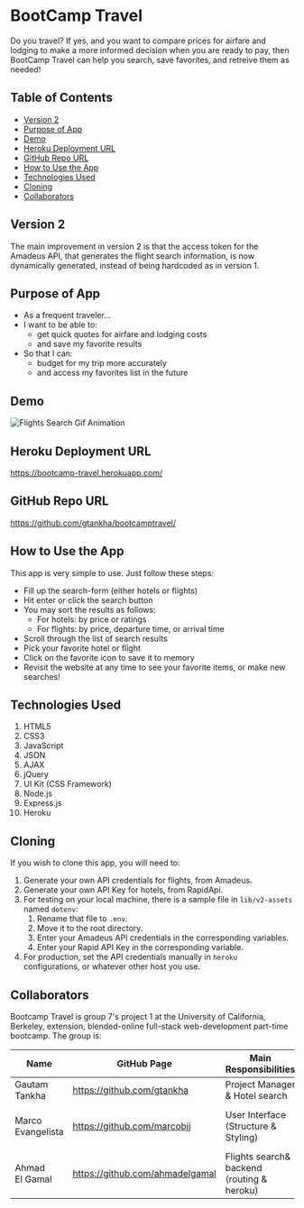 # BootCamp Travel

Do you travel? If yes, and you want to compare prices for airfare and lodging to make a more informed decision when you are ready to pay, then BootCamp Travel can help you search, save favorites, and retreive them as needed!

## Table of Contents

- [Version 2](#Version-2)
- [Purpose of App](#Purpose-of-App)
- [Demo](#Demo)
- [Heroku Deployment URL](#Heroku-Deployment-URL)
- [GitHub Repo URL](#GitHub-Repo-URL)
- [How to Use the App](#How-to-Use-the-App)
- [Technologies Used](#Technologies-Used)
- [Cloning](#Cloning)
- [Collaborators](#Collaborators)

## Version 2

The main improvement in version 2 is that the access token for the Amadeus API, that generates the flight search information, is now dynamically generated, instead of being hardcoded as in version 1.

## Purpose of App

- As a frequent traveler...
- I want to be able to:
  - get quick quotes for airfare and lodging costs
  - and save my favorite results
- So that I can:
  - budget for my trip more accurately
  - and access my favorites list in the future

## Demo

![Flights Search Gif Animation](./public/assets/images/flights-animation.gif)

## Heroku Deployment URL

https://bootcamp-travel.herokuapp.com/

## GitHub Repo URL

https://github.com/gtankha/bootcamptravel/

## How to Use the App

This app is very simple to use. Just follow these steps:

- Fill up the search-form (either hotels or flights)
- Hit enter or click the search button
- You may sort the results as follows:
  - For hotels: by price or ratings
  - For flights: by price, departure time, or arrival time
- Scroll through the list of search results
- Pick your favorite hotel or flight
- Click on the favorite icon to save it to memory
- Revisit the website at any time to see your favorite items, or make new searches!

## Technologies Used

1. HTML5
2. CSS3
3. JavaScript
4. JSON
5. AJAX
6. jQuery
7. UI Kit (CSS Framework)
8. Node.js
9. Express.js
10. Heroku

## Cloning

If you wish to clone this app, you will need to:

1. Generate your own API credentials for flights, from Amadeus.
1. Generate your own API Key for hotels, from RapidApi.
1. For testing on your local machine, there is a sample file in `lib/v2-assets` named `dotenv`:
   1. Rename that file to `.env`.
   1. Move it to the root directory.
   1. Enter your Amadeus API credentials in the corresponding variables.
   1. Enter your Rapid API Key in the corresponding variable.
1. For production, set the API credentials manually in `heroku` configurations, or whatever other host you use.

## Collaborators

Bootcamp Travel is group 7's project 1 at the University of California, Berkeley, extension, blended-online full-stack web-development part-time bootcamp. The group is:

| Name              | GitHub Page                     | Main Responsibilities                      | Main Files                               |
| ----------------- | ------------------------------- | ------------------------------------------ | ---------------------------------------- |
| Gautam Tankha     | https://github.com/gtankha      | Project Manager & Hotel search             | `hotel.js`                               |
| Marco Evangelista | https://github.com/marcobjj     | User Interface (Structure & Styling)       | `index.html`, `style.css`, & `script.js` |
| Ahmad El Gamal    | https://github.com/ahmadelgamal | Flights search& backend (routing & heroku) | `flights.js` & `server.js`               |
